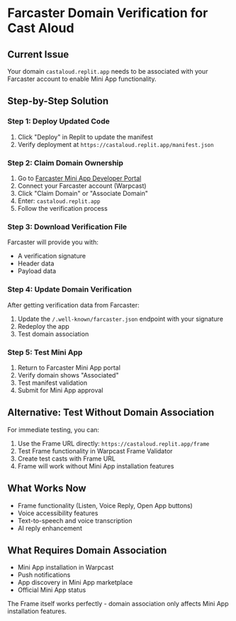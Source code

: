 # Farcaster Domain Verification for Cast Aloud

## Current Issue
Your domain `castaloud.replit.app` needs to be associated with your Farcaster account to enable Mini App functionality.

## Step-by-Step Solution

### Step 1: Deploy Updated Code
1. Click "Deploy" in Replit to update the manifest
2. Verify deployment at `https://castaloud.replit.app/manifest.json`

### Step 2: Claim Domain Ownership
1. Go to [Farcaster Mini App Developer Portal](https://miniapps.farcaster.xyz)
2. Connect your Farcaster account (Warpcast)
3. Click "Claim Domain" or "Associate Domain"
4. Enter: `castaloud.replit.app`
5. Follow the verification process

### Step 3: Download Verification File
Farcaster will provide you with:
- A verification signature
- Header data
- Payload data

### Step 4: Update Domain Verification
After getting verification data from Farcaster:
1. Update the `/.well-known/farcaster.json` endpoint with your signature
2. Redeploy the app
3. Test domain association

### Step 5: Test Mini App
1. Return to Farcaster Mini App portal
2. Verify domain shows "Associated"
3. Test manifest validation
4. Submit for Mini App approval

## Alternative: Test Without Domain Association

For immediate testing, you can:
1. Use the Frame URL directly: `https://castaloud.replit.app/frame`
2. Test Frame functionality in Warpcast Frame Validator
3. Create test casts with Frame URL
4. Frame will work without Mini App installation features

## What Works Now
- Frame functionality (Listen, Voice Reply, Open App buttons)
- Voice accessibility features
- Text-to-speech and voice transcription
- AI reply enhancement

## What Requires Domain Association
- Mini App installation in Warpcast
- Push notifications
- App discovery in Mini App marketplace
- Official Mini App status

The Frame itself works perfectly - domain association only affects Mini App installation features.